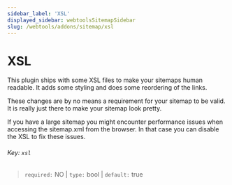 ```yaml
---
sidebar_label: 'XSL'
displayed_sidebar: webtoolsSitemapSidebar
slug: /webtools/addons/sitemap/xsl
---
```


# XSL

This plugin ships with some XSL files to make your sitemaps human readable. It adds some styling and does some reordering of the links.

These changes are by no means a requirement for your sitemap to be valid. It is really just there to make your sitemap look pretty.

If you have a large sitemap you might encounter performance issues when accessing the sitemap.xml from the browser. In that case you can disable the XSL to fix these issues.

###### Key: `xsl `

> `required:` NO | `type:` bool | `default:` true
